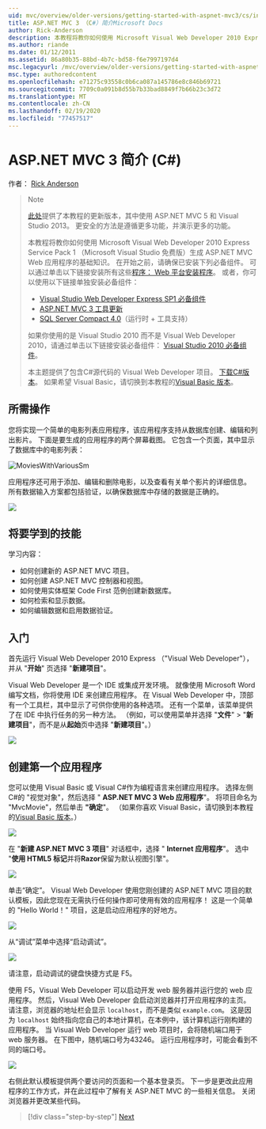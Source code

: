 ```yaml
---
uid: mvc/overview/older-versions/getting-started-with-aspnet-mvc3/cs/intro-to-aspnet-mvc-3
title: ASP.NET MVC 3 （C#）简介Microsoft Docs
author: Rick-Anderson
description: 本教程将教你如何使用 Microsoft Visual Web Developer 2010 Express Service Pack 1 构建 ASP.NET MVC Web 应用程序的基础知识 。
ms.author: riande
ms.date: 01/12/2011
ms.assetid: 86a80b35-88bd-4b7c-bd58-f6e7997197d4
msc.legacyurl: /mvc/overview/older-versions/getting-started-with-aspnet-mvc3/cs/intro-to-aspnet-mvc-3
msc.type: authoredcontent
ms.openlocfilehash: e71275c93558c0b6ca087a145786e8c846b69721
ms.sourcegitcommit: 7709c0a091b8d55b7b33bad8849f7b66b23c3d72
ms.translationtype: MT
ms.contentlocale: zh-CN
ms.lasthandoff: 02/19/2020
ms.locfileid: "77457517"
---
```

# <a name="intro-to-aspnet-mvc-3-c"></a>ASP.NET MVC 3 简介 (C#)

作者： [Rick Anderson](https://twitter.com/RickAndMSFT)

> > [!NOTE]
> > [此处](../../../getting-started/introduction/getting-started.md)提供了本教程的更新版本，其中使用 ASP.NET MVC 5 和 Visual Studio 2013。 更安全的方法是遵循更多功能，并演示更多的功能。
> 
> 
> 本教程将教你如何使用 Microsoft Visual Web Developer 2010 Express Service Pack 1 （Microsoft Visual Studio 免费版）生成 ASP.NET MVC Web 应用程序的基础知识。 在开始之前，请确保已安装下列必备组件。 可以通过单击以下链接安装所有这些[程序： Web 平台安装程序](https://www.microsoft.com/web/gallery/install.aspx?appid=VWD2010SP1Pack)。 或者，你可以使用以下链接单独安装必备组件：
> 
> - [Visual Studio Web Developer Express SP1 必备组件](https://www.microsoft.com/web/gallery/install.aspx?appid=VWD2010SP1Pack)
> - [ASP.NET MVC 3 工具更新](https://www.microsoft.com/web/gallery/install.aspx?appsxml=&amp;appid=MVC3)
> - [SQL Server Compact 4.0](https://www.microsoft.com/web/gallery/install.aspx?appid=SQLCE;SQLCEVSTools_4_0)（运行时 + 工具支持）
> 
> 如果你使用的是 Visual Studio 2010 而不是 Visual Web Developer 2010，请通过单击以下链接安装必备组件： [Visual Studio 2010 必备组件](https://www.microsoft.com/web/gallery/install.aspx?appsxml=&amp;appid=VS2010SP1Pack)。
> 
> 本主题提供了包含C#源代码的 Visual Web Developer 项目。 [下载C#版本](https://code.msdn.microsoft.com/Introduction-to-MVC-3-10d1b098)。 如果希望 Visual Basic，请切换到本教程的[Visual Basic 版本](../vb/intro-to-aspnet-mvc-3.md)。

## <a name="what-youll-build"></a>所需操作

您将实现一个简单的电影列表应用程序，该应用程序支持从数据库创建、编辑和列出影片。 下面是要生成的应用程序的两个屏幕截图。 它包含一个页面，其中显示了数据库中的电影列表：

![MoviesWithVariousSm](intro-to-aspnet-mvc-3/_static/image1.png)

应用程序还可用于添加、编辑和删除电影，以及查看有关单个影片的详细信息。 所有数据输入方案都包括验证，以确保数据库中存储的数据是正确的。

![](intro-to-aspnet-mvc-3/_static/image2.png)

## <a name="skills-youll-learn"></a>将要学到的技能

学习内容：

- 如何创建新的 ASP.NET MVC 项目。
- 如何创建 ASP.NET MVC 控制器和视图。
- 如何使用实体框架 Code First 范例创建新数据库。
- 如何检索和显示数据。
- 如何编辑数据和启用数据验证。

## <a name="getting-started"></a>入门

首先运行 Visual Web Developer 2010 Express （"Visual Web Developer"），并从 "**开始**" 页选择 "**新建项目**"。

Visual Web Developer 是一个 IDE 或集成开发环境。 就像使用 Microsoft Word 编写文档，你将使用 IDE 来创建应用程序。 在 Visual Web Developer 中，顶部有一个工具栏，其中显示了可供你使用的各种选项。 还有一个菜单，该菜单提供了在 IDE 中执行任务的另一种方法。 （例如，可以使用菜单并选择 "**文件**" &gt; "**新建项目**"，而不是从**起始**页中选择 "**新建项目**"。）

[![](intro-to-aspnet-mvc-3/_static/image4.png)](intro-to-aspnet-mvc-3/_static/image3.png)

## <a name="creating-your-first-application"></a>创建第一个应用程序

您可以使用 Visual Basic 或 Visual C#作为编程语言来创建应用程序。 选择左侧C#的 "视觉对象"，然后选择 " **ASP.NET MVC 3 Web 应用程序**"。 将项目命名为 "MvcMovie"，然后单击 **"确定**"。 （如果你喜欢 Visual Basic，请切换到本教程的[Visual Basic 版本](../vb/intro-to-aspnet-mvc-3.md)。）

![](intro-to-aspnet-mvc-3/_static/image5.png)

在 "**新建 ASP.NET MVC 3 项目**" 对话框中，选择 " **Internet 应用程序**"。 选中 "**使用 HTML5 标记**并将**Razor**保留为默认视图引擎"。

![](intro-to-aspnet-mvc-3/_static/image6.png)

单击“确定”。 Visual Web Developer 使用您刚创建的 ASP.NET MVC 项目的默认模板，因此您现在无需执行任何操作即可使用有效的应用程序！ 这是一个简单的 "Hello World！" 项目，这是启动应用程序的好地方。

[![](intro-to-aspnet-mvc-3/_static/image8.png)](intro-to-aspnet-mvc-3/_static/image7.png)

从“调试”菜单中选择“启动调试”。

![](intro-to-aspnet-mvc-3/_static/image9.png)

请注意，启动调试的键盘快捷方式是 F5。

使用 F5，Visual Web Developer 可以启动开发 web 服务器并运行您的 web 应用程序。 然后，Visual Web Developer 会启动浏览器并打开应用程序的主页。 请注意，浏览器的地址栏会显示 `localhost`，而不是类似 `example.com`。 这是因为 `localhost` 始终指向您自己的本地计算机，在本例中，该计算机运行刚构建的应用程序。 当 Visual Web Developer 运行 web 项目时，会将随机端口用于 web 服务器。 在下图中，随机端口号为43246。 运行应用程序时，可能会看到不同的端口号。

![](intro-to-aspnet-mvc-3/_static/image10.png)

右侧此默认模板提供两个要访问的页面和一个基本登录页。 下一步是更改此应用程序的工作方式，并在此过程中了解有关 ASP.NET MVC 的一些相关信息。 关闭浏览器并更改某些代码。

> [!div class="step-by-step"]
> [Next](adding-a-controller.md)
